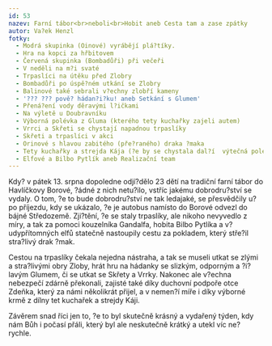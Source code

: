 ```yaml
---
id: 53
nazev: Farní tábor<br>neboli<br>Hobit aneb Cesta tam a zase zpátky
autor: Va?ek Henzl
fotky:
  - Modrá skupinka (Oinové) vyrábějí plá?tíky.
  - Hra na kopci za hřbitovem
  - Červená skupinka (Bombadůři) při večeři
  - V neděli na m?i svaté
  - Trpaslíci na útěku před Zlobry
  - Bombadůři po úspě?ném utkání se Zlobry
  - Balinové také sebrali v?echny zlobří kameny
  - '??? ??? pově? hádan?i?ku! aneb Setkání s Glumem'
  - Přená?ení vody děravými l?ičkami
  - Na výletě u Doubravníku
  - Výborná polévka z Gluma (kterého tety kuchařky zajeli autem)
  - Vrrci a Skřeti se chystají napadnou trpaslíky
  - Skřeti a trpaslíci v akci
  - Orinové s hlavou zabitého (pře?raného) draka ?maka
  - Tety kuchařky a strejda Kája (?e by se chystala dal?í  výtečná polévka?)
  - Elfové a Bilbo Pytlík aneb Realizační team
---
```

Kdy? v pátek 13. srpna dopoledne odjí?dělo 23 dětí na tradiční farní tábor do Havlíčkovy Borové, ?ádné z nich netu?ilo, vstříc jakému dobrodru?ství se vydaly. O tom, ?e to bude dobrodru?ství ne tak ledajaké, se přesvědčily u? po příjezdu, kdy se ukázalo, ?e je autobus namísto do Borové odvezl do bájné Středozemě. Zji?tění, ?e se staly trpaslíky, ale nikoho nevyvedlo z míry, a tak za pomoci kouzelníka Gandalfa, hobita Bilbo Pytlíka a v?udypřítomných elfů statečně nastoupily cestu za pokladem, který stře?il stra?livý drak ?mak. <p>
Cestou na trpaslíky čekala nejedna nástraha, a tak se museli utkat se zlými a stra?livými obry Zloby, hrát hru na hádanky se slizkým, odporným a ?i?lavým Glumem, či se utkat se Skřety a Vrrky. Nakonec ale v?echna nebezpečí zdárně překonali, zajisté také díky duchovní podpoře otce Zdeňka, který za námi několikrát přijel, a v nemen?í míře i díky výborné krmě z dílny tet kuchařek a strejdy Káji.<p>
Závěrem snad říci jen to, ?e to byl skutečně krásný a vydařený týden, kdy nám Bůh i počasí přáli, který byl ale neskutečně krátký a utekl víc ne? rychle.
